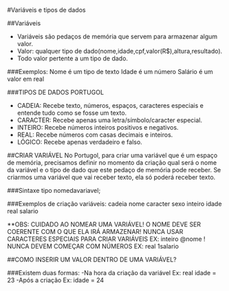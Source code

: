 #Variáveis e tipos de dados

##Variáveis
- Variáveis são pedaços de memória que servem para armazenar algum valor.
- Valor: qualquer tipo de dado(nome,idade,cpf,valor(R$),altura,resultado).
- Todo valor pertente a um tipo de dado.

###Exemplos:
Nome é um tipo de texto
Idade é um número
Salário é um valor em real

###TIPOS DE DADOS PORTUGOL
- CADEIA: Recebe texto, números, espaços, caracteres especiais e entende tudo como se fosse um texto.
- CARACTER: Recebe apenas uma letra/símbolo/caracter especial.
- INTEIRO: Recebe números inteiros positivos e negativos.
- REAL: Recebe números com casas decimais e inteiros.
- LÓGICO: Recebe apenas verdadeiro e falso.

##CRIAR VARIÁVEL
No Portugol, para criar uma variável que é um espaço de memória, precisamos definir no momento da criação 
qual será o nome da variável e o tipo de dado que este pedaço de memória pode receber. 
Se criarmos uma variável que vai 
receber texto, ela só poderá receber texto.

###Sintaxe
tipo nomedavariavel;

###Exemplos de criação variáveis:
cadeia nome
caracter sexo
inteiro idade
real salario

**OBS: 
CUIDADO AO NOMEAR UMA VARIÁVEL! 
O NOME DEVE SER COERENTE COM O QUE ELA IRÁ ARMAZENAR!
NUNCA USAR CARACTERES ESPECIAIS PARA CRIAR VARIÁVEIS EX: inteiro @nome !
NUNCA DEVEM COMEÇAR COM NÚMEROS EX: real 1salario

##COMO INSERIR UM VALOR DENTRO DE UMA VARIÁVEL?

###Existem duas formas:
-Na hora da criação da variável  Ex: real idade = 23
-Após a criação Ex: idade = 24





